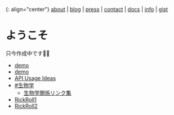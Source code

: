 {: align="center"}
[about](about) \| [blog](post/blog) \| [press](post/press) \| [contact](contact) \| [docs](docs) \| [info](info) \| [gist](post/gist)

# ようこそ
只今作成中です👷‍♂️
- [demo](/demo)
- [demo](demo)
- [API Usage Ideas](post/gist/api-usage-ideas)
- [#生物学](biosci)
    - [生物学関係リンク集](biosci/links)
- [RickRoll1](https://streamable.com/e/soji4)
- [RickRoll2](https://streamable.com/o/dfd3m)
